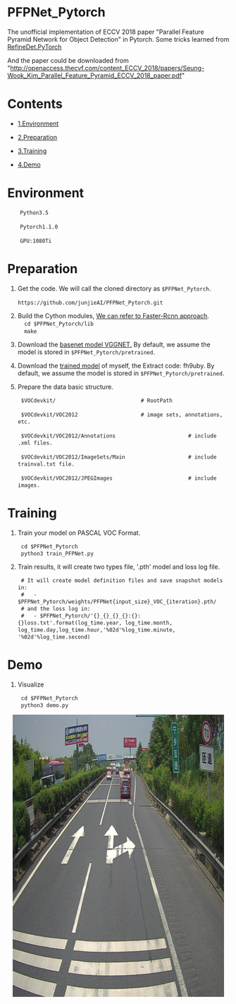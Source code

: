 # PFPNet_Pytorch
The unofficial implementation of ECCV 2018 paper "Parallel Feature Pyramid Network for Object Detection" in Pytorch. Some tricks learned from [RefineDet.PyTorch](https://github.com/luuuyi/RefineDet.PyTorch)

And the paper could be downloaded from "http://openaccess.thecvf.com/content_ECCV_2018/papers/Seung-Wook_Kim_Parallel_Feature_Pyramid_ECCV_2018_paper.pdf"


# Contents
- [1.Environment](#environment)

- [2.Preparation](#preparation)

- [3.Training](#training)

- [4.Demo](#demo)
# Environment
        
        Python3.5
        
        Pytorch1.1.0
        
        GPU:1080Ti
        
# Preparation
1. Get the code. We will call the cloned directory as `$PFPNet_Pytorch`.  

    `https://github.com/junjieAI/PFPNet_Pytorch.git`  

2. Build the Cython modules, [ We can refer to Faster-Rcnn approach](https://github.com/rbgirshick/py-faster-rcnn).  
        ```  
        cd $PFPNet_Pytorch/lib  
        ```  
        ```  
        make  
        ```  
3. Download the [basenet model VGGNET.](https://s3.amazonaws.com/amdegroot-models/vgg16_reducedfc.pth) By default, we assume the model is stored in `$PFPNet_Pytorch/pretrained`.  
  
4. Download the [trained model](https://pan.baidu.com/s/1aa-Mar-DRESuihU3wbOgVQ) of myself, the Extract code: fh9uby. By default, we assume the model is stored in `$PFPNet_Pytorch/pretrained`.  
  
5. Prepare the data basic structure.   
        
        $VOCdevkit/                           # RootPath  
        
        $VOCdevkit/VOC2012                    # image sets, annotations, etc.  
        
        $VOCdevkit/VOC2012/Annotations                       # include .xml files. 
        
        $VOCdevkit/VOC2012/ImageSets/Main                    # include trainval.txt file.  
        
        $VOCdevkit/VOC2012/JPEGImages                        # include images.  
        
# Training
1. Train your model on PASCAL VOC Format.
                
        cd $PFPNet_Pytorch
        python3 train_PFPNet.py
                
2. Train results, it will create two types file, '.pth' model and loss log file.
                
        # It will create model definition files and save snapshot models in:
        #   - $PFPNet_Pytorch/weights/PFPNet{input_size}_VOC_{iteration}.pth/
        # and the loss log in:
        #   - $PFPNet_Pytorch/'{}_{}_{}_{}:{}:{}loss.txt'.format(log_time.year, log_time.month, log_time.day,log_time.hour,'%02d'%log_time.minute, '%02d'%log_time.second)

# Demo
1. Visualize  
                
        cd $PFPNet_Pytorch
        python3 demo.py
        
<div align=center><img width="480" height="640" src="https://github.com/cs-heibao/PFPNet_Pytorch/blob/master/images/20180720114451191_019947L.jpg"/></div>

